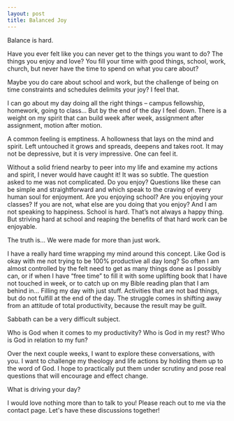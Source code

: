 ```yaml
---
layout: post
title: Balanced Joy
---
```

Balance is hard. 

Have you ever felt like you can never get to the things you want to do? The things you enjoy and love? You fill your time with good things, school, work, church, but never have the time to spend on what you care about?

Maybe you do care about school and work, but the challenge of being on time constraints and schedules delimits your joy? I feel that. 

I can go about my day doing all the right things – campus fellowship, homework, going to class… But by the end of the day I feel down. There is a weight on my spirit that can build week after week, assignment after assignment, motion after motion.

A common feeling is emptiness. A hollowness that lays on the mind and spirit. Left untouched it grows and spreads, deepens and takes root. It may not be depressive, but it is very impressive. One can feel it.

Without a solid friend nearby to peer into my life and examine my actions and spirit, I never would have caught it! It was so subtle. The question asked to me was not complicated. Do you enjoy? Questions like these can be simple and straightforward and which speak to the craving of every human soul for enjoyment. Are you enjoying school? Are you enjoying your classes? If you are not, what else are you doing that you enjoy? And I am not speaking to happiness. School is hard. That’s not always a happy thing. But striving hard at school and reaping the benefits of that hard work can be enjoyable.

The truth is… We were made for more than just work.

I have a really hard time wrapping my mind around this concept. Like God is okay with me not trying to be 100% productive all day long? So often I am almost controlled by the felt need to get as many things done as I possibly can, or if when I have “free time” to fill it with some uplifting book that I have not touched in week, or to catch up on my Bible reading plan that I am behind in… Filling my day with just stuff. Activities that are not bad things, but do not fulfill at the end of the day. The struggle comes in shifting away from an attitude of total productivity, because the result may be guilt.

Sabbath can be a very difficult subject.

Who is God when it comes to my productivity? Who is God in my rest? Who is God in relation to my fun?

Over the next couple weeks, I want to explore these conversations, with you. I want to challenge my theology and life actions by holding them up to the word of God. I hope to practically put them under scrutiny and pose real questions that will encourage and effect change.

What is driving your day?

I would love nothing more than to talk to you! Please reach out to me via the contact page. Let's have these discussions together!

